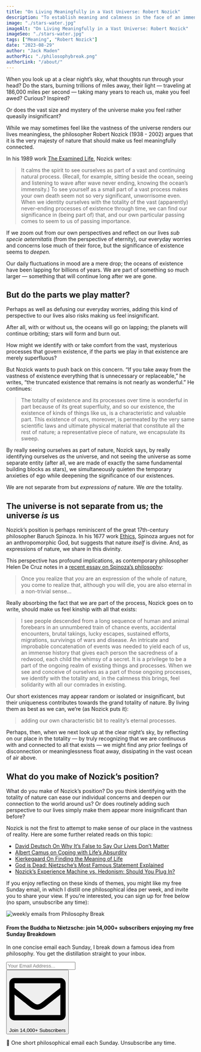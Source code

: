 ```yaml
---
title: "On Living Meaningfully in a Vast Universe: Robert Nozick"
description: "To establish meaning and calmness in the face of an immense, mysterious reality, the philosopher Robert Nozick argues that we should view our lives as part of a vast and continuing natural process."
image: "./stars-water.jpg"
imageAlt: "On Living Meaningfully in a Vast Universe: Robert Nozick"
imageSeo: "./stars-water.jpg"
tags: ["Meaning", "Robert Nozick"]
date: "2023-08-29"
author: "Jack Maden"
authorPic: "./philosophybreak.png"
authorLink: "/about/"
---
```


<span class="big-letter">W</span>hen you look up at a clear night’s sky, what thoughts run through your head? Do the stars, burning trillions of miles away, their light — traveling at 186,000 miles per second — taking many years to reach us, make you feel awed? Curious? Inspired?

Or does the vast size and mystery of the universe make you feel rather queasily insignificant? 

While we may sometimes feel like the vastness of the universe renders our lives meaningless, the philosopher Robert Nozick (1938 - 2002) argues that it is the very majesty of nature that should make us feel meaningfully connected. 

In his 1989 work <a target="_blank" rel="noopener noreferrer sponsored" href="https://www.amazon.com/Examined-Life-Philosophical-Meditations/dp/0671725017?&linkCode=ll1&tag=philosophybre-20&linkId=1ae32dc0b5fe3054fc25480ff7649b03&language=en_US&ref_=as_li_ss_tl">The Examined Life</a>, Nozick writes:

>It calms the spirit to see ourselves as part of a vast and continuing natural process. (Recall, for example, sitting beside the ocean, seeing and listening to wave after wave never ending, knowing the ocean’s immensity.) To see yourself as a small part of a vast process makes your own death seem not so very significant, unworrisome even. When we identity ourselves with the totality of the vast (apparently) never-ending processes of existence through time, we can find our significance in (being part of) that, and our own particular passing comes to seem to us of passing importance.

If we zoom out from our own perspectives and reflect on our lives _sub specie aeternitatis_ (from the perspective of eternity), our everyday worries and concerns lose much of their force, but the significance of existence seems to _deepen._ 

Our daily fluctuations in mood are a mere drop; the oceans of existence have been lapping for billions of years. We are part of something so much larger — something that will continue long after we are gone. 

## But do the parts we play matter?

<span class="big-letter">P</span>erhaps as well as defusing our everyday worries, adding this kind of perspective to our lives also risks making us feel insignificant. 

After all, with or without us, the oceans will go on lapping; the planets will continue orbiting; stars will form and burn out.

How might we identify with or take comfort from the vast, mysterious processes that govern existence, if the parts we play in that existence are merely superfluous? 

But Nozick wants to push back on this concern. “If you take away from the vastness of existence everything that is unnecessary or replaceable,” he writes, “the truncated existence that remains is not nearly as wonderful.” He continues: 

>The totality of existence and its processes over time is wonderful in part because of its great superfluity, and so our existence, the existence of kinds of things like us, is a characteristic and valuable part. This existence of ours, moreover, is permeated by the very same scientific laws and ultimate physical material that constitute all the rest of nature; a representative piece of nature, we encapsulate its sweep.

By really seeing ourselves as part of nature, Nozick says, by really identifying ourselves _as_ the universe, and not seeing the universe as some separate entity (after all, we are made of exactly the same fundamental building blocks as stars), we simultaneously quieten the temporary anxieties of ego while deepening the significance of our existences.  

We are not separate from but _expressions of_ nature. We _are_ the totality.

## The universe is not separate from us; the universe _is_ us

<span class="big-letter">N</span>ozick’s position is perhaps reminiscent of the great 17th-century philosopher Baruch Spinoza. In his 1677 work <a target="_blank" rel="noopener noreferrer sponsored" href="http://www.amazon.com/gp/product/0140435719/ref=as_li_tl?ie=UTF8&tag=philosophybre-20&camp=1789&creative=9325&linkCode=as2&creativeASIN=0140435719&linkId=40b9b0a44d0cbd360115ad7e2861c3bd">Ethics</a>, Spinoza argues not for an anthropomorphic God, but suggests that nature _itself_ is divine. And, as expressions of nature, we share in this divinity. 

This perspective has profound implications, as contemporary philosopher Helen De Cruz notes in a <a target="_blank" rel="noopener noreferrer" href="https://aeon.co/essays/how-to-face-the-climate-crisis-with-spinoza-and-self-knowledge">recent essay on Spinoza’s philosophy</a>:

>Once you realize that _you_ are an expression of the whole of nature, you come to realize that, although you will die, you are also eternal in a non-trivial sense...

Really absorbing the fact that we are part of the process, Nozick goes on to write, should make us feel kinship with all that exists:

>I see people descended from a long sequence of human and animal forebears in an unnumbered train of chance events, accidental encounters, brutal takings, lucky escapes, sustained efforts, migrations, survivings of wars and disease. An intricate and improbable concatenation of events was needed to yield each of us, an immense history that gives each person the sacredness of a redwood, each child the whimsy of a secret. It is a privilege to be a part of the ongoing realm of existing things and processes. When we see and conceive of ourselves as a part of those ongoing processes, we identify with the totality and, in the calmness this brings, feel solidarity with all our comrades in existing.

Our short existences may appear random or isolated or insignificant, but their uniqueness contributes towards the grand totality of nature. By living them as best as we can, we’re (as Nozick puts it):

>adding our own characteristic bit to reality’s eternal processes.

Perhaps, then, when we next look up at the clear night’s sky, by reflecting on our place in the totality — by truly recognizing that we are continuous with and connected to all that exists — we might find any prior feelings of disconnection or meaninglessness float away, dissipating in the vast ocean of air above.

## What do you make of Nozick’s position?

<span class="big-letter">W</span>hat do you make of Nozick’s position? Do you think identifying with the totality of nature can ease our individual concerns and deepen our connection to the world around us? Or does routinely adding such perspective to our lives simply make them appear more insignificant than before?

Nozick is not the first to attempt to make sense of our place in the vastness of reality. Here are some further related reads on this topic: 

- [David Deutsch On Why It’s False to Say Our Lives Don’t Matter](/articles/david-deutsch-on-why-its-false-to-say-our-existence-is-insignificant/)
- [Albert Camus on Coping with Life’s Absurdity](/articles/absurdity-with-camus/)
- [Kierkegaard On Finding the Meaning of Life](/articles/kierkegaard-on-finding-the-meaning-of-life/)
- [God is Dead: Nietzsche’s Most Famous Statement Explained](/articles/god-is-dead-nietzsche-famous-statement-explained/)
- [Nozick’s Experience Machine vs. Hedonism: Should You Plug In?](/articles/nozick-experience-machine-vs-hedonism-should-you-plug-in/)

If you enjoy reflecting on these kinds of themes, you might like my free Sunday email, in which I distill one philosophical idea per week, and invite you to share your view. If you’re interested, you can sign up for free below (no spam, unsubscribe any time):

<!--big subscribe-->
<div class="course-promo darkradial-background subscribe text-center">
    <img src="/static/6313d50bc32799a6c869239128784c7b/e7f7a/weekly-break.webp" alt="weekly emails from Philosophy Break">
    <h4>From the Buddha to Nietzsche: join 14,000+ subscribers enjoying my free Sunday Breakdown</h4>
    <p class="small-grey-font no-mar-bottom">In one concise email each Sunday, I break down a famous idea from philosophy. You get the distillation straight to your inbox.</p>
    <div class="small-pad-top">
        <form action="https://app.convertkit.com/forms/5812400/subscriptions" method="post" data-sv-form="5812400" data-uid="be0e52d3c0" data-format="inline" data-version="6" data-options="{&quot;settings&quot;:{&quot;after_subscribe&quot;:{&quot;action&quot;:&quot;message&quot;,&quot;success_message&quot;:&quot;Thank you, philosopher! Your welcome email will land in your inbox shortly.&quot;,&quot;redirect_url&quot;:&quot;https://philosophybreak.com/thank-you/&quot;},&quot;analytics&quot;:{&quot;google&quot;:null,&quot;fathom&quot;:null,&quot;facebook&quot;:null,&quot;segment&quot;:null,&quot;pinterest&quot;:null,&quot;sparkloop&quot;:null,&quot;googletagmanager&quot;:null},&quot;modal&quot;:{&quot;trigger&quot;:&quot;timer&quot;,&quot;scroll_percentage&quot;:null,&quot;timer&quot;:5,&quot;devices&quot;:&quot;all&quot;,&quot;show_once_every&quot;:15},&quot;powered_by&quot;:{&quot;show&quot;:false,&quot;url&quot;:&quot;https://convertkit.com/features/forms?utm_campaign=poweredby&amp;utm_content=form&amp;utm_medium=referral&amp;utm_source=dynamic&quot;},&quot;recaptcha&quot;:{&quot;enabled&quot;:false},&quot;return_visitor&quot;:{&quot;action&quot;:&quot;show&quot;,&quot;custom_content&quot;:&quot;&quot;},&quot;slide_in&quot;:{&quot;display_in&quot;:&quot;bottom_right&quot;,&quot;trigger&quot;:&quot;timer&quot;,&quot;scroll_percentage&quot;:null,&quot;timer&quot;:5,&quot;devices&quot;:&quot;all&quot;,&quot;show_once_every&quot;:15},&quot;sticky_bar&quot;:{&quot;display_in&quot;:&quot;top&quot;,&quot;trigger&quot;:&quot;timer&quot;,&quot;scroll_percentage&quot;:null,&quot;timer&quot;:5,&quot;devices&quot;:&quot;all&quot;,&quot;show_once_every&quot;:15}},&quot;version&quot;:&quot;6&quot;}" min-width="400 500 600 700 800">
        <div data-style="clean"><ul data-element="errors" data-group="alert"></ul><div data-element="fields" data-stacked="false">
            <div>
                <input name="email_address" aria-label="Your Email Address..." placeholder="Your Email Address..." required type="email" />
            </div>
            <button class="button primary" type="submit" data-element="submit"><div><div></div><div></div><div></div></div><span><svg xmlns="http://www.w3.org/2000/svg" viewBox="0 0 512 512"><path d="M464 64H48C21.49 64 0 85.49 0 112v288c0 26.51 21.49 48 48 48h416c26.51 0 48-21.49 48-48V112c0-26.51-21.49-48-48-48zm0 48v40.805c-22.422 18.259-58.168 46.651-134.587 106.49-16.841 13.247-50.201 45.072-73.413 44.701-23.208.375-56.579-31.459-73.413-44.701C106.18 199.465 70.425 171.067 48 152.805V112h416zM48 400V214.398c22.914 18.251 55.409 43.862 104.938 82.646 21.857 17.205 60.134 55.186 103.062 54.955 42.717.231 80.509-37.199 103.053-54.947 49.528-38.783 82.032-64.401 104.947-82.653V400H48z"/></svg>Join 14,000+ Subscribers</span></button>
            </div>
            </div>
        </form>
        <p class="tiny-mar-top no-mar-bottom review-font">💭 One short philosophical email each Sunday. Unsubscribe any time.</p>
    </div>
</div>